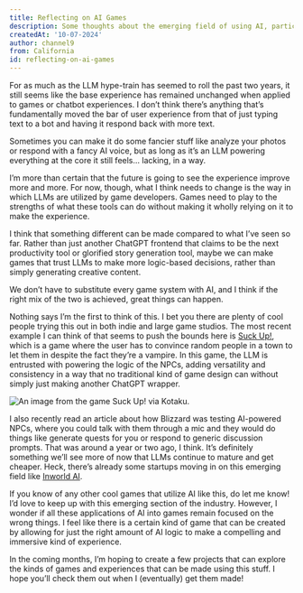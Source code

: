 ```yaml
---
title: Reflecting on AI Games
description: Some thoughts about the emerging field of using AI, particularly LLMs, in games.
createdAt: '10-07-2024'
author: channel9
from: California
id: reflecting-on-ai-games
---
```


For as much as the LLM hype-train has seemed to roll the past two years, it still seems like the base experience has remained unchanged when applied to games or chatbot experiences. I don’t think there’s anything that’s fundamentally moved the bar of user experience from that of just typing text to a bot and having it respond back with more text. 

Sometimes you can make it do some fancier stuff like analyze your photos or respond with a fancy AI voice, but as long as it’s an LLM powering everything at the core it still feels… lacking, in a way. 

I’m more than certain that the future is going to see the experience improve more and more. For now, though, what I think needs to change is the way in which LLMs are utilized by game developers. Games need to play to the strengths of what these tools can do without making it wholly relying on it to make the experience. 

I think that something different can be made compared to what I’ve seen so far. Rather than just another ChatGPT frontend that claims to be the next productivity tool or glorified story generation tool, maybe we can make games that trust LLMs to make more logic-based decisions, rather than simply generating creative content. 

We don’t have to substitute every game system with AI, and I think if the right mix of the two is achieved, great things can happen.

Nothing says I’m the first to think of this. I bet you there are plenty of cool people trying this out in both indie and large game studios. The most recent example I can think of that seems to push the bounds here is [Suck Up!](https://www.playsuckup.com/), which is a game where the user has to convince random people in a town to let them in despite the fact they’re a vampire. In this game, the LLM is entrusted with powering the logic of the NPCs, adding versatility and consistency in a way that no traditional kind of game design can without simply just making another ChatGPT wrapper.

![An image from the game Suck Up! via Kotaku.](https://i.kinja-img.com/image/upload/c_fit,q_60,w_645/e1dc2a2eadd9abb60de3e53b0090ba0c.jpg)

I also recently read an article about how Blizzard was testing AI-powered NPCs, where you could talk with them through a mic and they would do things like generate quests for you or respond to generic discussion prompts. That was around a year or two ago, I think. It’s definitely something we’ll see more of now that LLMs continue to mature and get cheaper. Heck, there’s already some startups moving in on this emerging field like [Inworld AI](https://inworld.ai/). 

If you know of any other cool games that utilize AI like this, do let me know! I’d love to keep up with this emerging section of the industry. However, I wonder if all these applications of AI into games remain focused on the wrong things. I feel like there is a certain kind of game that can be created by allowing for just the right amount of AI logic to make a compelling and immersive kind of experience.

In the coming months, I’m hoping to create a few projects that can explore the kinds of games and experiences that can be made using this stuff. I hope you’ll check them out when I (eventually) get them made!
